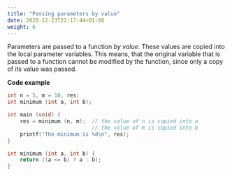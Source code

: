 ```yaml
---
title: "Passing parameters by value"
date: 2020-12-23T22:17:44+01:00
weight: 6
---
```


Parameters are passed to a function *by value*. These values are copied into the local parameter variables. This means, that the original variable that is passed to a function cannot be modified by the function, since only a copy of its value was passed.

**Code example**

```c
int n = 5, m = 10, res;
int minimum (int a, int b);

int main (void) {
    res = minimum (n, m);  // the value of n is copied into a
                           // the value of m is copied into b
    printf("The minimum is %d\n", res);
}

int minimum (int a, int b) {
    return ((a <= b) ? a : b);
}
```
